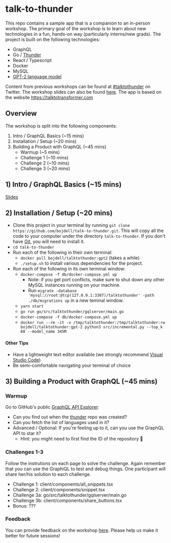 # talk-to-thunder

This repo contains a sample app that is a companion to an in-person workshop. The primary goal of the workshop is to learn about new technologies in a fun, hands-on way (particularly interns/new grads). The project is built on the following technologies:

- GraphQL
- Go / [Thunder](https://github.com/samsarahq/thunder)
- React / Typescript
- Docker
- MySQL
- [GPT-2 language model](https://openai.com/blog/better-language-models/)

Content from previous workshops can be found at [#talktothunder](https://twitter.com/hashtag/talktothunder) on Twitter. The workshop slides can also be found [here](https://docs.google.com/presentation/d/1UEk_hkmv0Jgmxhq36E0C77KOSikTbsOFwWySNpj13RY/edit?usp=sharing). The app is based on the website https://talktotransformer.com

## Overview

The workshop is split into the following components:

1. Intro / GraphQL Basics (~15 mins)
2. Installation / Setup (~20 mins)
3. Building a Product with GraphQL (~45 mins)
   - Warmup (~5 mins)
   - Challenge 1 (~10 mins)
   - Challenge 2 (~10 mins)
   - Challenge 3 (~20 mins)

## 1) Intro / GraphQL Basics (~15 mins)

[Slides](https://docs.google.com/presentation/d/1UEk_hkmv0Jgmxhq36E0C77KOSikTbsOFwWySNpj13RY/edit?usp=sharing)

## 2) Installation / Setup (~20 mins)

- Clone this project in your terminal by running `git clone https://github.com/bojdell/talk-to-thunder.git`. This will copy all the code to your computer under the directory `talk-to-thunder`. If you don't have [Git](https://git-scm.com/downloads), you will need to install it.
- `cd talk-to-thunder`
- Run each of the following in their own terminal:
  - `docker pull bojdell/talktothunder:gpt2` (takes a while)
  - `./setup.sh` to install various dependencies for the project.
- Run each of the following in its own terminal window:
  - `docker-compose -f db/docker-compose.yml up`
    - Note: if you get port conflicts, make sure to shut down any other MySQL instances running on your machine.
    - Run `migrate -database 'mysql://root:@tcp(127.0.0.1:3307)/talktothunder' -path ./db/migrations up` in a new teminal window.
  - `yarn start`
  - `go run go/src/talktothunder/gqlserver/main.go`
  - `docker-compose -f db/docker-compose.yml up`
  - `docker run --rm -it -v /tmp/talktothunder:/tmp/talktothunder:rw bojdell/talktothunder:gpt-2 python3 src/incremental.py --top_k 60 --model_name 345M`

#### Other Tips

- Have a lightweight text editor available (we strongly recommend [Visual Studio Code](https://code.visualstudio.com/))
- Be semi-comfortable navigating your terminal of choice

## 3) Building a Product with GraphQL (~45 mins)

### Warmup

Go to GitHub's public [GraphQL API Explorer](https://developer.github.com/v4/explorer/):

- Can you find out when the [thunder](https://github.com/samsarahq/thunder) repo was created?
- Can you fetch the list of languages used in it?
- Advanced / Optional: If you're feeling up to it, can you use the GraphQL API to star it?
  - Hint: you might need to first find the ID of the repository 👀

### Challenges 1-3

Follow the instrutions on each page to solve the challenge. Again remember that you can use the GraphiQL to test and debug things. One participant will share her/his solution to each challenge.

- Challenge 1: client/components/all_snippets.tsx
- Challenge 2: client/components/snippet.tsx
- Challenge 3a: go/src/talktothunder/gqlserver/main.go
- Challenge 3b: client/components/share_buttons.tsx
- Bonus: ???

### Feedback

You can provide feedback on the workshop [here](https://forms.gle/yKdVi6gv7Vt4QSLj9). Please help us make it better for future sessions!

